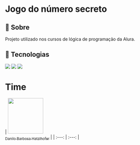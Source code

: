 <h1>Jogo do número secreto</h1>

<h2>🔖 Sobre</h2>
<p>Projeto utilizado nos cursos de lógica de programação da Alura.</p>

## 🚀 Tecnologias
<div>
  <img src="https://img.shields.io/badge/HTML-239120?style=for-the-badge&logo=html5&logoColor=white">
  <img src="https://img.shields.io/badge/CSS-239120?&style=for-the-badge&logo=css3&logoColor=white">
  <img src="https://img.shields.io/badge/JavaScript-F7DF1E?style=for-the-badge&logo=javascript&logoColor=black">
</div>

# Time

| [<img loading="lazy" src="[https://avatars.githubusercontent.com/u/33001620?v=4](https://www.google.com/imgres?imgurl=https://i.ytimg.com/vi/WiG8RvxFqhs/sddefault.jpg&tbnid=8luCf3Srnj-bsM&vet=1&imgrefurl=https://www.youtube.com/watch?v%3DWiG8RvxFqhs&docid=ZKanExWpYY-2kM&w=640&h=480&itg=1&source=sh/x/im/m1/1&kgs=5598eedc871a0986&shem=abc)https://www.google.com/imgres?imgurl=https://i.ytimg.com/vi/WiG8RvxFqhs/sddefault.jpg&tbnid=8luCf3Srnj-bsM&vet=1&imgrefurl=https://www.youtube.com/watch?v%3DWiG8RvxFqhs&docid=ZKanExWpYY-2kM&w=640&h=480&itg=1&source=sh/x/im/m1/1&kgs=5598eedc871a0986&shem=abc" width=115><br><sub>Danilo Barbosa Hatzlhofer</sub>](https://github.com/DaniloHatz) |
| :---: | :---: |
